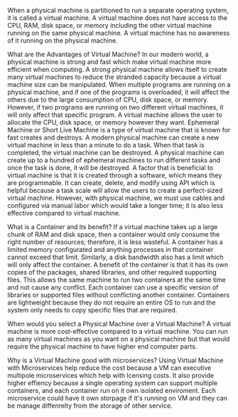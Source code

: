 When a physical machine is partitioned to run a separate operating system, it is called a virtual machine. A virtual machine does not have access to the CPU, RAM, disk space, or memory including the other virtual machine running on the same physical machine. A virtual machine has no awareness of it running on the physical machine. 

What are the Advantages of Virtual Machine?
	In our modern world, a physical machine is strong and fast which make virtual machine more efficient when computing.  A strong physical machine allows itself to create many virtual machines to reduce the stranded capacity because a virtual machine size can be manipulated. When multiple programs are running on a physical machine, and if one of the programs is overloaded, it will affect the others due to the large consumption of CPU, disk space, or memory. However, if two programs are running on two different virtual machines, it will only affect that specific program. A virtual machine allows the user to allocate the CPU, disk space, or memory however they want. 
	Ephemeral Machine or Short Live Machine is a type of virtual machine that is known for fast creates and destroys. A modern physical machine can create a new virtual machine in less than a minute to do a task. When that task is completed, the virtual machine can be destroyed. A physical machine can create up to a hundred of ephemeral machines to run different tasks and once the task is done, it will be destroyed. 
	A factor that is beneficial to virtual machine is that it is created through a software, which means they are programmable. It can create, delete, and modify using API which is helpful because a task scale will allow the users to create a perfect-sized virtual machine. However, with physical machine, we must use cables and configured via manual labor which would take a longer time; it is also less effective compared to virtual machine. 

What is a Container and its benefit?
	If a virtual machine takes up a large chunk of RAM and disk space, then a container would only consume the right number of resources; therefore, it is less wasteful. A container has a limited memory configurated and anything processes in that container cannot exceed that limit. Similarly, a disk bandwidth also has a limit which will only affect the container. A benefit of the container is that it has its own copies of the packages, shared libraries, and other required supporting files. This allows the same machine to run two containers at the same time and not cause any conflict. Each container can use a specific version of libraries or supported files without conflicting another container. Containers are lightweight because they do not require an entire OS to run and the system only needs to copy specific files that are required. 

When would you select a Physical Machine over a Virtual Machine? 
	A virtual machine is more cost-effective compared to a virtual machine. You can run as many virtual machines as you want on a physical machine but that would require the physical machine to have higher end computer parts. 

Why is a Virtual Machine good with microservices?
	Using Virtual Machine with Microservices help reduce the cost because a VM can executive multipole microservices which help with lcensing costs. It also provide higher effiency because a single operating system can support multiple containers, and each container run on it own isolated enviroment. Each microservice could have it own storpage if it's running on VM and they can be manage diffenrelty from the storage of other service.
	
